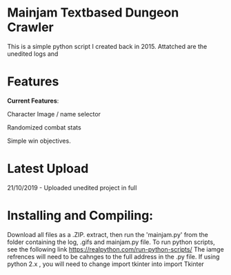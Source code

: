 # Mainjam Textbased Dungeon Crawler
This is a simple python script I created back in 2015.
Attatched are the unedited logs and 

# Features
**Current Features**:

Character Image / name selector

Randomized combat stats

Simple win objectives.

# Latest Upload
21/10/2019 -
Uploaded unedited project in full


# Installing and Compiling:

Download all files as a .ZIP. extract, then run the 'mainjam.py' from the folder containing the log, .gifs and mainjam.py file.
To run python scripts, see the following link https://realpython.com/run-python-scripts/
The iamge refrences will need to be cahnges to the full address in the .py file.
If using python 2.x , you will need to change import tkinter into import Tkinter

